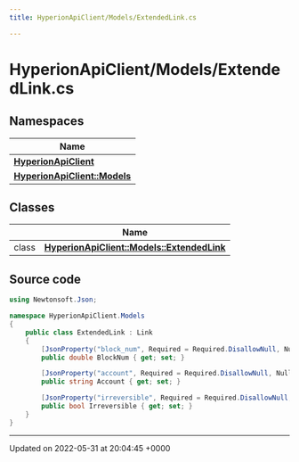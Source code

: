 ```yaml
---
title: HyperionApiClient/Models/ExtendedLink.cs

---
```


# HyperionApiClient/Models/ExtendedLink.cs



## Namespaces

| Name           |
| -------------- |
| **[HyperionApiClient](/Namespaces/namespace_hyperion_api_client.md)**  |
| **[HyperionApiClient::Models](/Namespaces/namespace_hyperion_api_client_1_1_models.md)**  |

## Classes

|                | Name           |
| -------------- | -------------- |
| class | **[HyperionApiClient::Models::ExtendedLink](/Classes/class_hyperion_api_client_1_1_models_1_1_extended_link.md)**  |




## Source code

```csharp
using Newtonsoft.Json;

namespace HyperionApiClient.Models
{
    public class ExtendedLink : Link
    {
        [JsonProperty("block_num", Required = Required.DisallowNull, NullValueHandling = NullValueHandling.Ignore)]
        public double BlockNum { get; set; }

        [JsonProperty("account", Required = Required.DisallowNull, NullValueHandling = NullValueHandling.Ignore)]
        public string Account { get; set; }

        [JsonProperty("irreversible", Required = Required.DisallowNull, NullValueHandling = NullValueHandling.Ignore)]
        public bool Irreversible { get; set; }
    }
}
```


-------------------------------

Updated on 2022-05-31 at 20:04:45 +0000
